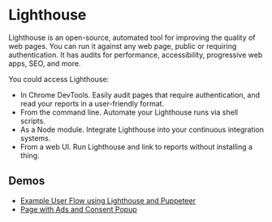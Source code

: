 # Lighthouse

Lighthouse is an open-source, automated tool for improving the quality of web pages. You can run it against any web page, public or requiring authentication. It has audits for performance, accessibility, progressive web apps, SEO, and more.

You could access Lighthouse:

- In Chrome DevTools. Easily audit pages that require authentication, and read your reports in a user-friendly format.
- From the command line. Automate your Lighthouse runs via shell scripts.
- As a Node module. Integrate Lighthouse into your continuous integration systems.
- From a web UI. Run Lighthouse and link to reports without installing a thing.

## Demos

- [Example User Flow using Lighthouse and Puppeteer](./demos/example-user-flow/README.md)
- [Page with Ads and Consent Popup](./demos/page/index.html)
